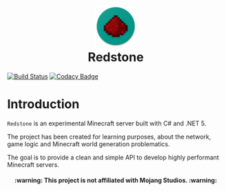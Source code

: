 <h1 align="center">
  <br>
  <a href="https://github.com/Eastrall/Redstone">
    <img src="resources/icon.png" alt="Markdownify" />
  </a>
  <br>
  Redstone
  <br>
</h1>

[![Build Status](https://dev.azure.com/eastrall/Redstone/_apis/build/status/Eastrall.Redstone?branchName=main)](https://dev.azure.com/eastrall/Redstone/_build/latest?definitionId=5&branchName=main)
[![Codacy Badge](https://app.codacy.com/project/badge/Grade/77c0faaec9834e4da541b459f9311879)](https://www.codacy.com/gh/Eastrall/Redstone/dashboard?utm_source=github.com&amp;utm_medium=referral&amp;utm_content=Eastrall/Redstone&amp;utm_campaign=Badge_Grade)


# Introduction

`Redstone` is an experimental Minecraft server built with C# and .NET 5.

The project has been created for learning purposes, about the network, game logic and Minecraft world generation problematics.

The goal is to provide a clean and simple API to develop highly performant Minecraft servers.

<h4 align="center">:warning: This project is not affiliated with Mojang Studios. :warning:</h4>
